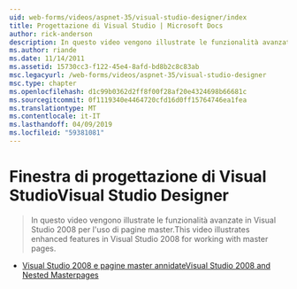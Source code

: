 ```yaml
---
uid: web-forms/videos/aspnet-35/visual-studio-designer/index
title: Progettazione di Visual Studio | Microsoft Docs
author: rick-anderson
description: In questo video vengono illustrate le funzionalità avanzate in Visual Studio 2008 per l'uso di pagine master.
ms.author: riande
ms.date: 11/14/2011
ms.assetid: 15730cc3-f122-45e4-8afd-bd8b2c8c83ab
msc.legacyurl: /web-forms/videos/aspnet-35/visual-studio-designer
msc.type: chapter
ms.openlocfilehash: d1c99b0362d2ff8f00f28af20e4324698b66681c
ms.sourcegitcommit: 0f1119340e4464720cfd16d0ff15764746ea1fea
ms.translationtype: MT
ms.contentlocale: it-IT
ms.lasthandoff: 04/09/2019
ms.locfileid: "59381081"
---
```

# <a name="visual-studio-designer"></a><span data-ttu-id="6d6f1-103">Finestra di progettazione di Visual Studio</span><span class="sxs-lookup"><span data-stu-id="6d6f1-103">Visual Studio Designer</span></span>

> <span data-ttu-id="6d6f1-104">In questo video vengono illustrate le funzionalità avanzate in Visual Studio 2008 per l'uso di pagine master.</span><span class="sxs-lookup"><span data-stu-id="6d6f1-104">This video illustrates enhanced features in Visual Studio 2008 for working with master pages.</span></span>


- [<span data-ttu-id="6d6f1-105">Visual Studio 2008 e pagine master annidate</span><span class="sxs-lookup"><span data-stu-id="6d6f1-105">Visual Studio 2008 and Nested Masterpages</span></span>](visual-studio-2008-and-nested-masterpages.md)
